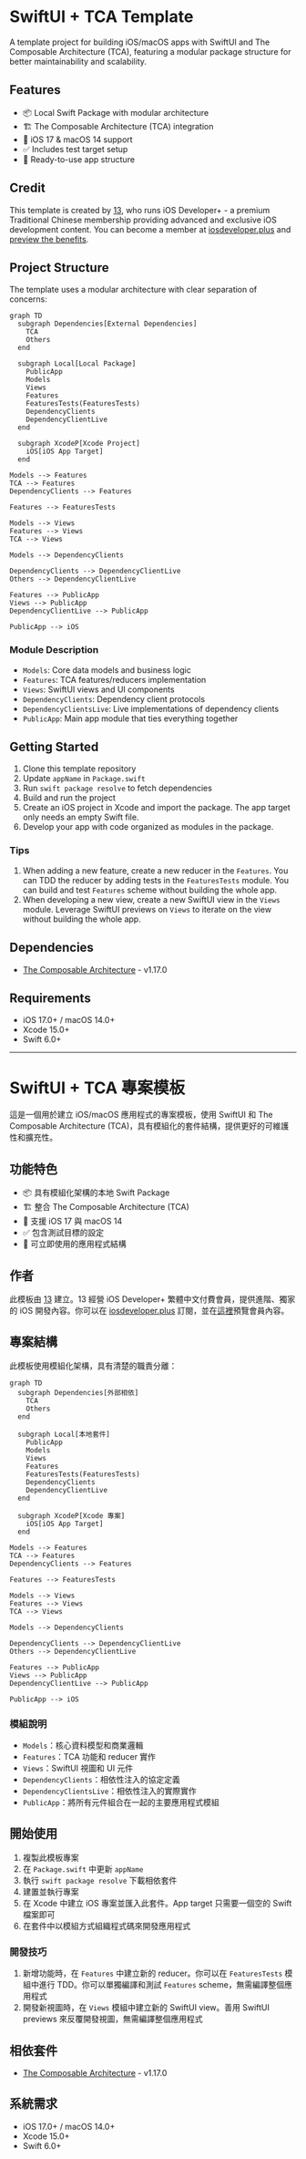 # SwiftUI + TCA Template

A template project for building iOS/macOS apps with SwiftUI and The Composable Architecture (TCA), featuring a modular package structure for better maintainability and scalability.

## Features

- 📦 Local Swift Package with modular architecture
- 🏗️ The Composable Architecture (TCA) integration
- 🎯 iOS 17 & macOS 14 support
- ✅ Includes test target setup
- 📱 Ready-to-use app structure

## Credit

This template is created by [13](https://github.com/ethanhuang13), who runs iOS Developer+ - a premium Traditional Chinese membership providing advanced and exclusive iOS development content. You can become a member at [iosdeveloper.plus](https://iosdeveloper.plus) and [preview the benefits](https://ethanhuang13.notion.site/ios-developer-plus-benefits).

## Project Structure

The template uses a modular architecture with clear separation of concerns:

```mermaid
graph TD
  subgraph Dependencies[External Dependencies]
    TCA
    Others
  end

  subgraph Local[Local Package]
    PublicApp
    Models
    Views
    Features
    FeaturesTests(FeaturesTests)
    DependencyClients
    DependencyClientLive
  end

  subgraph XcodeP[Xcode Project]
    iOS[iOS App Target]
  end

Models --> Features
TCA --> Features
DependencyClients --> Features

Features --> FeaturesTests

Models --> Views
Features --> Views
TCA --> Views

Models --> DependencyClients

DependencyClients --> DependencyClientLive
Others --> DependencyClientLive

Features --> PublicApp
Views --> PublicApp
DependencyClientLive --> PublicApp

PublicApp --> iOS
```

### Module Description

- `Models`: Core data models and business logic
- `Features`: TCA features/reducers implementation
- `Views`: SwiftUI views and UI components
- `DependencyClients`: Dependency client protocols
- `DependencyClientsLive`: Live implementations of dependency clients
- `PublicApp`: Main app module that ties everything together

## Getting Started

1. Clone this template repository
2. Update `appName` in `Package.swift`
3. Run `swift package resolve` to fetch dependencies
4. Build and run the project
5. Create an iOS project in Xcode and import the package. The app target only needs an empty Swift file.
6. Develop your app with code organized as modules in the package.

### Tips

1. When adding a new feature, create a new reducer in the `Features`. You can TDD the reducer by adding tests in the `FeaturesTests` module. You can build and test `Features` scheme without building the whole app.
2. When developing a new view, create a new SwiftUI view in the `Views` module. Leverage SwiftUI previews on `Views` to iterate on the view without building the whole app.

## Dependencies

- [The Composable Architecture](https://github.com/pointfreeco/swift-composable-architecture) - v1.17.0

## Requirements

- iOS 17.0+ / macOS 14.0+
- Xcode 15.0+
- Swift 6.0+

---

# SwiftUI + TCA 專案模板

這是一個用於建立 iOS/macOS 應用程式的專案模板，使用 SwiftUI 和 The Composable Architecture (TCA)，具有模組化的套件結構，提供更好的可維護性和擴充性。

## 功能特色

- 📦 具有模組化架構的本地 Swift Package
- 🏗️ 整合 The Composable Architecture (TCA)
- 🎯 支援 iOS 17 與 macOS 14
- ✅ 包含測試目標的設定
- 📱 可立即使用的應用程式結構

## 作者

此模板由 [13](https://github.com/ethanhuang13) 建立。13 經營 iOS Developer+ 繁體中文付費會員，提供進階、獨家的 iOS 開發內容。你可以在 [iosdeveloper.plus](https://iosdeveloper.plus) 訂閱，並在[這裡](https://ethanhuang13.notion.site/ios-developer-plus-benefits)預覽會員內容。

## 專案結構

此模板使用模組化架構，具有清楚的職責分離：

```mermaid
graph TD
  subgraph Dependencies[外部相依]
    TCA
    Others
  end

  subgraph Local[本地套件]
    PublicApp
    Models
    Views
    Features
    FeaturesTests(FeaturesTests)
    DependencyClients
    DependencyClientLive
  end

  subgraph XcodeP[Xcode 專案]
    iOS[iOS App Target]
  end

Models --> Features
TCA --> Features
DependencyClients --> Features

Features --> FeaturesTests

Models --> Views
Features --> Views
TCA --> Views

Models --> DependencyClients

DependencyClients --> DependencyClientLive
Others --> DependencyClientLive

Features --> PublicApp
Views --> PublicApp
DependencyClientLive --> PublicApp

PublicApp --> iOS
```

### 模組說明

- `Models`：核心資料模型和商業邏輯
- `Features`：TCA 功能和 reducer 實作
- `Views`：SwiftUI 視圖和 UI 元件
- `DependencyClients`：相依性注入的協定定義
- `DependencyClientsLive`：相依性注入的實際實作
- `PublicApp`：將所有元件組合在一起的主要應用程式模組

## 開始使用

1. 複製此模板專案
2. 在 `Package.swift` 中更新 `appName`
3. 執行 `swift package resolve` 下載相依套件
4. 建置並執行專案
5. 在 Xcode 中建立 iOS 專案並匯入此套件。App target 只需要一個空的 Swift 檔案即可
6. 在套件中以模組方式組織程式碼來開發應用程式

### 開發技巧

1. 新增功能時，在 `Features` 中建立新的 reducer。你可以在 `FeaturesTests` 模組中進行 TDD。你可以單獨編譯和測試 `Features` scheme，無需編譯整個應用程式
2. 開發新視圖時，在 `Views` 模組中建立新的 SwiftUI view。善用 SwiftUI previews 來反覆開發視圖，無需編譯整個應用程式

## 相依套件

- [The Composable Architecture](https://github.com/pointfreeco/swift-composable-architecture) - v1.17.0

## 系統需求

- iOS 17.0+ / macOS 14.0+
- Xcode 15.0+
- Swift 6.0+
